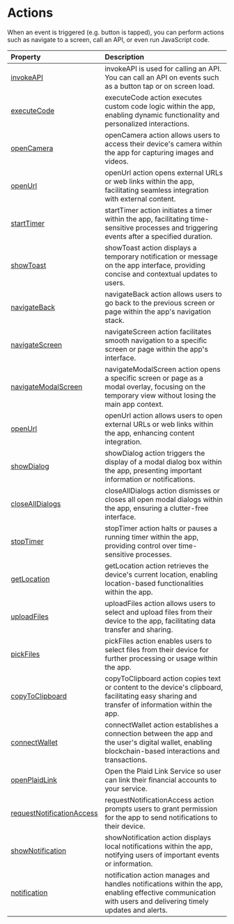 # Actions

When an event is triggered (e.g. button is tapped), you can perform actions such as navigate to a screen, call an API, or even run JavaScript code.


| Property | Description |
| :------- | :---------- |
| [invokeAPI](build/make-it-interactive/actions-and-events/1-invokeAPI) | invokeAPI is used for calling an API. You can call an API on events such as a button tap or on screen load. |
| [executeCode](build/make-it-interactive/actions-and-events/2-executeCode) | executeCode action executes custom code logic within the app, enabling dynamic functionality and personalized interactions. |
| [openCamera](build/make-it-interactive/actions-and-events/3-openCamera) | openCamera action allows users to access their device's camera within the app for capturing images and videos. |
| [openUrl](build/make-it-interactive/actions-and-events/4-openUrl) | openUrl action opens external URLs or web links within the app, facilitating seamless integration with external content. |
| [startTimer](build/make-it-interactive/actions-and-events/5-startTimer) | startTimer action initiates a timer within the app, facilitating time-sensitive processes and triggering events after a specified duration. |
| [showToast](build/make-it-interactive/actions-and-events/6-showToast) | showToast action displays a temporary notification or message on the app interface, providing concise and contextual updates to users. |
| [navigateBack](build/make-it-interactive/actions-and-events/7-navigateBack) | navigateBack action allows users to go back to the previous screen or page within the app's navigation stack. |
| [navigateScreen](build/make-it-interactive/actions-and-events/8-navigateScreen) | navigateScreen action facilitates smooth navigation to a specific screen or page within the app's interface. |
| [navigateModalScreen](build/make-it-interactive/actions-and-events/9-navigateModalScreen) | navigateModalScreen action opens a specific screen or page as a modal overlay, focusing on the temporary view without losing the main app context. |
| [openUrl](build/make-it-interactive/actions-and-events/10-openUrl) | openUrl action allows users to open external URLs or web links within the app, enhancing content integration. |
| [showDialog](build/make-it-interactive/actions-and-events/11-showDialog) | showDialog action triggers the display of a modal dialog box within the app, presenting important information or notifications. |
| [closeAllDialogs](build/make-it-interactive/actions-and-events/12-closeAllDialogs) | closeAllDialogs action dismisses or closes all open modal dialogs within the app, ensuring a clutter-free interface. |
| [stopTimer](build/make-it-interactive/actions-and-events/13-stopTimer) | stopTimer action halts or pauses a running timer within the app, providing control over time-sensitive processes. |
| [getLocation](build/make-it-interactive/actions-and-events/14-getLocation) | getLocation action retrieves the device's current location, enabling location-based functionalities within the app. |
| [uploadFiles](build/make-it-interactive/actions-and-events/15-uploadFiles) | uploadFiles action allows users to select and upload files from their device to the app, facilitating data transfer and sharing. |
| [pickFiles](build/make-it-interactive/actions-and-events/16-pickFiles) | pickFiles action enables users to select files from their device for further processing or usage within the app. |
| [copyToClipboard](build/make-it-interactive/actions-and-events/17-copyToClipboard) | copyToClipboard action copies text or content to the device's clipboard, facilitating easy sharing and transfer of information within the app. |
| [connectWallet](build/make-it-interactive/actions-and-events/18-connectWallet) | connectWallet action establishes a connection between the app and the user's digital wallet, enabling blockchain-based interactions and transactions. |
| [openPlaidLink](build/make-it-interactive/actions-and-events/21-openPlaidLink) | Open the Plaid Link Service so user can link their financial accounts to your service. |
| [requestNotificationAccess](build/make-it-interactive/actions-and-events/19-requestNotificationAccess) | requestNotificationAccess action prompts users to grant permission for the app to send notifications to their device. |
| [showNotification](build/make-it-interactive/actions-and-events/20-showNotification) | showNotification action displays local notifications within the app, notifying users of important events or information. |
| [notification](build/make-it-interactive/actions-and-events/21-notification) | notification action manages and handles notifications within the app, enabling effective communication with users and delivering timely updates and alerts. |
